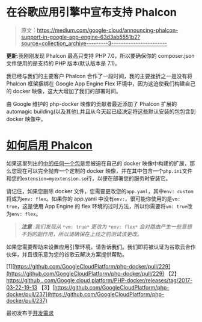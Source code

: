 # 在谷歌应用引擎中宣布支持 Phalcon

> 原文：<https://medium.com/google-cloud/announcing-phalcon-support-in-google-app-engine-63d3ab5551b2?source=collection_archive---------3----------------------->

**更新**:我刚刚发现 Phalcon 最高只支持 PHP 7.0，所以要确保你的 composer.json 文件使用的是支持的 PHP 版本(默认版本是 7.1)。

我已经与我们的主要客户 Phalcon 合作了一段时间，我的主要挫折之一是没有将 Phalcon 框架捆绑在 Google App Engine Flex 环境中，因为这迫使我们构建自己的 docker 映像，这大大增加了我们的部署时间。

由 Google 维护的 php-docker 映像的贡献者最近添加了 Phalcon 扩展的 automagic building(以及其他),并且从今天起已经决定将这些默认安装的包包含到 docker 映像中。

# [如何启用 Phalcon](https://devdemand.co/announcing-phalcon-support-in-google-app-engine/#ref3)

如果这里列出的[中的任何一个包](https://github.com/GoogleCloudPlatform/php-docker/tree/master/deb-package-builder/extensions)是您被迫在自己的 docker 映像中构建的扩展，那么您现在可以完全抛弃一个定制的 docker 映像，并在其中包含一个`php.ini`文件和您的`extension=myextension.so`行，以便在部署您的服务时安装它。

请记住，如果您删除 docker 文件，您需要更改您的`app.yaml`，其中`env: custom`将成为`env: flex`。如果你的 app.yaml 中没有`env:`，很可能你使用的是`vm: true`，这是使用 App Engine 的 flex 环境的过时方法，所以你需要将`vm: true`改为`env: flex`。

> ***注意*** *:我们发现从* `*vm: true*` *更改为* `*env: flex*` *会对路由产生一些意想不到的副作用，所以请确保在上线之前测试该更改。*

如果您需要帮助来设置应用引擎环境，请告诉我们。我们即将被认证为谷歌云合作伙伴，并且很乐意为您的谷歌云解决方案提供帮助。

[1][https://github.com/GoogleCloudPlatform/php-docker/pull/229](https://github.com/GoogleCloudPlatform/php-docker/pull/229)
【2】[https://github . com/Google cloud platform/PHP-docker/releases/tag/2017-03-22-19-13](https://github.com/GoogleCloudPlatform/php-docker/releases/tag/2017-03-22-19-13)
【3】[https://github.com/GoogleCloudPlatform/php-docker/pull/237](https://github.com/GoogleCloudPlatform/php-docker/pull/237)

最初发布于[开发需求](https://devdemand.co/announcing-phalcon-support-in-google-app-engine/)